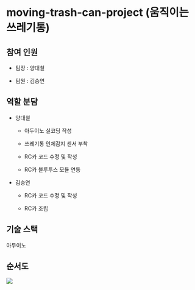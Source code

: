 # moving-trash-can-project (움직이는 쓰레기통)

## 참여 인원

- 팀장 : 양대철

- 팀원 : 김승연

## 역할 분담

- 양대철

  - 아두이노 실코딩 작성

  - 쓰레기통 인체감지 센서 부착

  - RC카 코드 수정 및 작성

  - RC카 블루투스 모듈 연동

- 김승연

  - RC카 코드 수정 및 작성

  - RC카 조립
 


## 기술 스택

아두이노


## 순서도

![](./src/main/webapp/common/readme/기술스택.png)

